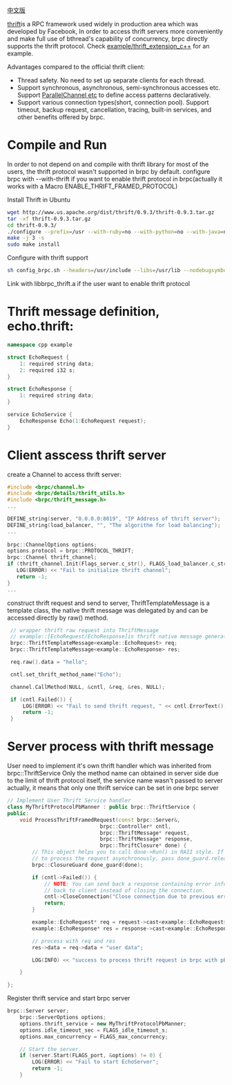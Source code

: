 [中文版](../cn/thrift.md)

[thrift](https://thrift.apache.org/)is a RPC framework used widely in production area which was developed by Facebook, In order to access thrift servers more conveniently and make full use of bthread's capability of concurrency, brpc directly supports the thrift protocol.
Check [example/thrift_extension_c++](https://github.com/brpc/brpc/tree/master/example/thrift_extension_c++/) for an example.

Advantages compared to the official thrift client:
- Thread safety. No need to set up separate clients for each thread.
- Support synchronous, asynchronous, semi-synchronous accesses etc. Support [ParallelChannel etc](combo_channel.md) to define access patterns declaratively.
- Support various connection types(short, connection pool). Support timeout, backup request, cancellation, tracing, built-in services, and other benefits offered by brpc.

# Compile and Run
In order to not depend on and compile with thrift library for most of the users, the thrift protocol wasn't supported in brpc by default. configure brpc with --with-thrift if you want to enable thrift protocol in brpc(actually it works with a Macro ENABLE_THRIFT_FRAMED_PROTOCOL)

Install Thrift in Ubuntu
```bash
wget http://www.us.apache.org/dist/thrift/0.9.3/thrift-0.9.3.tar.gz
tar -xf thrift-0.9.3.tar.gz
cd thrift-0.9.3/
./configure --prefix=/usr --with-ruby=no --with-python=no --with-java=no --with-go=no --with-perl=no --with-php=no --with-csharp=no --with-erlang=no --with-lua=no --with-nodejs=no
make -j 3 -s
sudo make install
```
Configure with thrift support
```bash
sh config_brpc.sh --headers=/usr/include --libs=/usr/lib --nodebugsymbols --with-thrift
```
Link with libbrpc_thrift.a if the user want to enable thrift protocol

# Thrift message definition, echo.thrift:
```c++
namespace cpp example

struct EchoRequest {
    1: required string data;
    2: required i32 s;
}

struct EchoResponse {
    1: required string data;
}

service EchoService {
    EchoResponse Echo(1:EchoRequest request);
}
```


# Client asscess thrift server

create a Channel to access thrift server:

```c++
#include <brpc/channel.h>
#include <brpc/details/thrift_utils.h>
#include <brpc/thrift_message.h>
...

DEFINE_string(server, "0.0.0.0:8019", "IP Address of thrift server");
DEFINE_string(load_balancer, "", "The algorithm for load balancing");
...
  
brpc::ChannelOptions options;
options.protocol = brpc::PROTOCOL_THRIFT;
brpc::Channel thrift_channel;
if (thrift_channel.Init(Flags_server.c_str(), FLAGS_load_balancer.c_str(), &options) != 0) {
   LOG(ERROR) << "Fail to initialize thrift channel";
   return -1;
}
...
```
construct thrift request and send to server, ThriftTemplateMessage is a template class, the native thrift message was delegated by and can be accessed directly by raw() method.

```c++
 // wrapper thrift raw request into ThriftMessage
 // example::[EchoRequest/EchoResponse]is thrift native message generated by thrift toolkits
 brpc::ThriftTemplateMessage<example::EchoRequest> req;
 brpc::ThriftTemplateMessage<example::EchoResponse> res;

 req.raw().data = "hello";

 cntl.set_thrift_method_name("Echo");

 channel.CallMethod(NULL, &cntl, &req, &res, NULL);

 if (cntl.Failed()) {
     LOG(ERROR) << "Fail to send thrift request, " << cntl.ErrorText();
     return -1;
 } 
```

# Server process with thrift message
User need to implement it's own thrift handler which was inherited from brpc::ThriftService
Only the method name can obtained in server side due to the limit of thrift protocol itself, the service name wasn't passed to server actually, it means that only one thrift service can be set in one brpc server
```c++
// Implement User Thrift Service handler
class MyThriftProtocolPbManner : public brpc::ThriftService {
public:
    void ProcessThriftFramedRequest(const brpc::Server&,
                              brpc::Controller* cntl,
                              brpc::ThriftMessage* request,
                              brpc::ThriftMessage* response,
                              brpc::ThriftClosure* done) {
        // This object helps you to call done->Run() in RAII style. If you need
        // to process the request asynchronously, pass done_guard.release().
        brpc::ClosureGuard done_guard(done);

        if (cntl->Failed()) {
            // NOTE: You can send back a response containing error information
            // back to client instead of closing the connection.
            cntl->CloseConnection("Close connection due to previous error");
            return;
        }

        example::EchoRequest* req = request->cast<example::EchoRequest>();
        example::EchoResponse* res = response->cast<example::EchoResponse>();

        // process with req and res
        res->data = req->data + "user data";

        LOG(INFO) << "success to process thrift request in brpc with pb manner";

    }

};
```

Register thrift service and start brpc server
```c++
brpc::Server server;
    brpc::ServerOptions options;
    options.thrift_service = new MyThriftProtocolPbManner;
    options.idle_timeout_sec = FLAGS_idle_timeout_s;
    options.max_concurrency = FLAGS_max_concurrency;

    // Start the server.
    if (server.Start(FLAGS_port, &options) != 0) {
        LOG(ERROR) << "Fail to start EchoServer";
        return -1;
    }
```